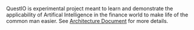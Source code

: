 QuestIO is experimental project meant to learn and demonstrate the applicability of Artifical Intelligence in the finance world to make life of the common man easier. See [Architecture Document](/docs/architecture.md) for more details.
